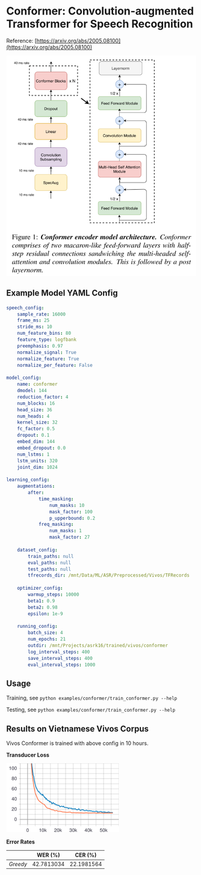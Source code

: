 # Conformer: Convolution-augmented Transformer for Speech Recognition

Reference: [https://arxiv.org/abs/2005.08100](https://arxiv.org/abs/2005.08100)

![Conformer Architecture](./figs/arch.png)

## Example Model YAML Config

```yaml
speech_config:
    sample_rate: 16000
    frame_ms: 25
    stride_ms: 10
    num_feature_bins: 80
    feature_type: logfbank
    preemphasis: 0.97
    normalize_signal: True
    normalize_feature: True
    normalize_per_feature: False

model_config:
    name: conformer
    dmodel: 144
    reduction_factor: 4
    num_blocks: 16
    head_size: 36
    num_heads: 4
    kernel_size: 32
    fc_factor: 0.5
    dropout: 0.1
    embed_dim: 144
    embed_dropout: 0.0
    num_lstms: 1
    lstm_units: 320
    joint_dim: 1024

learning_config:
    augmentations:
        after:
            time_masking:
                num_masks: 10
                mask_factor: 100
                p_upperbound: 0.2
            freq_masking:
                num_masks: 1
                mask_factor: 27

    dataset_config:
        train_paths: null
        eval_paths: null
        test_paths: null
        tfrecords_dir: /mnt/Data/ML/ASR/Preprocessed/Vivos/TFRecords

    optimizer_config:
        warmup_steps: 10000
        beta1: 0.9
        beta2: 0.98
        epsilon: 1e-9

    running_config:
        batch_size: 4
        num_epochs: 21
        outdir: /mnt/Projects/asrk16/trained/vivos/conformer
        log_interval_steps: 400
        save_interval_steps: 400
        eval_interval_steps: 1000
```

## Usage

Training, see `python examples/conformer/train_conformer.py --help`

Testing, see `python examples/conformer/train_conformer.py --help`

## Results on Vietnamese Vivos Corpus

Vivos Conformer is trained with above config in 10 hours.

**Transducer Loss**

<img src="./figs/transducer_loss.svg" alt="conformer_vivos_loss" width="300px" />

**Error Rates**

|          |  WER (%)   |  CER (%)   |
| :------- | :--------: | :--------: |
| _Greedy_ | 42.7813034 | 22.1981564 |
